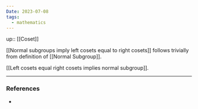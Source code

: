 ```yaml
---
Date: 2023-07-08
tags:
  - mathematics
---
```

up:: [[Coset]]

[[Normal subgroups imply left cosets equal to right cosets]] follows trivially from definition of [[Normal Subgroup]].

[[Left cosets equal right cosets implies normal subgroup]].

---
### References
- 